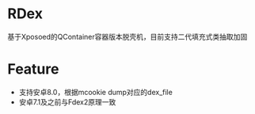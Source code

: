 # RDex
基于Xposoed的QContainer容器版本脱壳机，目前支持二代填充式类抽取加固

# Feature
* 支持安卓8.0，根据mcookie dump对应的dex_file
* 安卓7.1及之前与Fdex2原理一致
